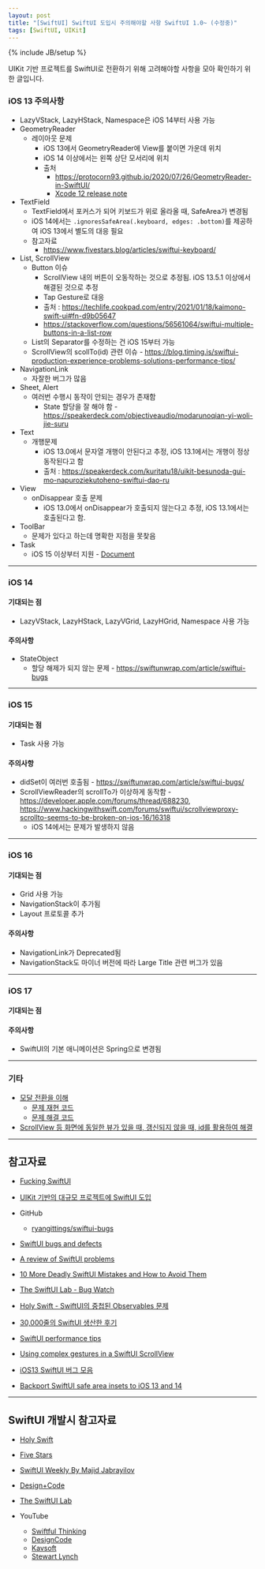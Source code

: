 ```yaml
---
layout: post
title: "[SwiftUI] SwiftUI 도입시 주의해야할 사항 SwiftUI 1.0~ (수정중)"
tags: [SwiftUI, UIKit]
---
```

{% include JB/setup %}

UIKit 기반 프로젝트를 SwiftUI로 전환하기 위해 고려해야할 사항을 모아 확인하기 위한 글입니다.

### iOS 13 주의사항

* LazyVStack, LazyHStack, Namespace은 iOS 14부터 사용 가능
* GeometryReader
  * 레이아웃 문제
    * iOS 13에서 GeometryReader에 View를 붙이면 가운데 위치
    * iOS 14 이상에서는 왼쪽 상단 모서리에 위치
    * 출처
      * https://protocorn93.github.io/2020/07/26/GeometryReader-in-SwiftUI/
      * [Xcode 12 release note](https://developer.apple.com/documentation/xcode-release-notes/xcode-12-release-notes)
* TextField
  * TextField에서 포커스가 되어 키보드가 위로 올라올 때, SafeArea가 변경됨
  * iOS 14에서는 `.ignoresSafeArea(.keyboard, edges: .bottom)`를 제공하여 iOS 13에서 별도의 대응 필요
  * 참고자료
    * https://www.fivestars.blog/articles/swiftui-keyboard/
* List, ScrollView
  * Button 이슈
    * ScrollView 내의 버튼이 오동작하는 것으로 추정됨. iOS 13.5.1 이상에서 해결된 것으로 추정
    * Tap Gesture로 대응
    * 출처 : https://techlife.cookpad.com/entry/2021/01/18/kaimono-swift-ui#fn-d9b05647
    * https://stackoverflow.com/questions/56561064/swiftui-multiple-buttons-in-a-list-row
  * List의 Separator를 수정하는 건 iOS 15부터 가능
  * ScrollView의 scollTo(id) 관련 이슈 - https://blog.timing.is/swiftui-production-experience-problems-solutions-performance-tips/
* NavigationLink
  * 자잘한 버그가 많음
* Sheet, Alert
  * 여러번 수행시 동작이 안되는 경우가 존재함
    * State 할당을 잘 해야 함 - https://speakerdeck.com/objectiveaudio/modarunoqian-yi-woli-jie-suru
* Text
  * 개행문제
    * iOS 13.0에서 문자열 개행이 안된다고 추정, iOS 13.1에서는 개행이 정상 동작된다고 함
    * 출처 : https://speakerdeck.com/kuritatu18/uikit-besunoda-gui-mo-napuroziekutoheno-swiftui-dao-ru
* View
  * onDisappear 호출 문제
    * iOS 13.0에서 onDisappear가 호출되지 않는다고 추정, iOS 13.1에서는 호출된다고 함.
* ToolBar
  * 문제가 있다고 하는데 명확한 지점을 못찾음
* Task
  * iOS 15 이상부터 지원 - [Document](https://developer.apple.com/documentation/swiftui/view/task(priority:_:))

---

### iOS 14

#### 기대되는 점

* LazyVStack, LazyHStack, LazyVGrid, LazyHGrid, Namespace 사용 가능

#### 주의사항

* StateObject
  * 할당 해제가 되지 않는 문제 - https://swiftunwrap.com/article/swiftui-bugs

---

### iOS 15

#### 기대되는 점

* Task 사용 가능

#### 주의사항

* didSet이 여러번 호출됨 - https://swiftunwrap.com/article/swiftui-bugs/
* ScrollViewReader의 scrollTo가 이상하게 동작함 - https://developer.apple.com/forums/thread/688230, https://www.hackingwithswift.com/forums/swiftui/scrollviewproxy-scrollto-seems-to-be-broken-on-ios-16/16318
  * iOS 14에서는 문제가 발생하지 않음

---

### iOS 16

#### 기대되는 점

* Grid 사용 가능
* NavigationStack이 추가됨
* Layout 프로토콜 추가

#### 주의사항

* NavigationLink가 Deprecated됨
* NavigationStack도 마이너 버전에 따라 Large Title 관련 버그가 있음

---

### iOS 17

#### 기대되는 점

#### 주의사항

* SwiftUI의 기본 애니메이션은 Spring으로 변경됨

---

### 기타

* [모달 전환을 이해](https://speakerdeck.com/objectiveaudio/modarunoqian-yi-woli-jie-suru)
  * [문제 재현 코드](https://github.com/objective-audio/ModalProblem)
  * [문제 해결 코드](https://github.com/objective-audio/ModalArchitecture)
* [ScrollView 등 화면에 동일한 뷰가 있을 때, 갱신되지 않을 때, id를 활용하여 해결](https://zenn.dev/musa/articles/31b32583bb00b4)
---

## 참고자료

* [Fucking SwiftUI](https://fuckingswiftui.com/)
* [UIKit 기반의 대규모 프로젝트에 SwiftUI 도입](https://speakerdeck.com/kuritatu18/uikit-besunoda-gui-mo-napuroziekutoheno-swiftui-dao-ru)
* GitHub
  * [ryangittings/swiftui-bugs](https://github.com/ryangittings/swiftui-bugs)
* [SwiftUI bugs and defects](https://swiftunwrap.com/article/swiftui-bugs/)
* [A review of SwiftUI problems](https://www.loopwerk.io/articles/2020/swiftui-review/)
* [10 More Deadly SwiftUI Mistakes and How to Avoid Them](https://blog.devgenius.io/10-more-deadly-swiftui-mistakes-and-how-to-avoid-them-de0952f1766c)
* [The SwiftUI Lab - Bug Watch](https://swiftui-lab.com/bug-watch/)
* [Holy Swift - SwiftUI의 중첩된 Observables 문제](https://holyswift.app/how-to-solve-observable-object-problem/)
* [30,000줄의 SwiftUI 생산한 후기](https://blog.timing.is/swiftui-production-experience-problems-solutions-performance-tips/)
* [SwiftUI performance tips](https://martinmitrevski.com/2022/04/14/swiftui-performance-tips/)
* [Using complex gestures in a SwiftUI ScrollView](https://danielsaidi.com/blog/2022/11/16/using-complex-gestures-in-a-scroll-view)
* [iOS13 SwiftUI 버그 모음](https://qiita.com/trickart4121/items/efc0d8db54f0617d4698)

* [Backport SwiftUI safe area insets to iOS 13 and 14](https://www.fivestars.blog/articles/safe-area-insets-2/)

---

## SwiftUI 개발시 참고자료

* [Holy Swift](https://holyswift.app/swiftui/)
* [Five Stars](https://www.fivestars.blog/)
* [SwiftUI Weekly By Majid Jabrayilov](https://weekly.swiftwithmajid.com/)
* [Design+Code](https://designcode.io/)
* [The SwiftUI Lab](https://swiftui-lab.com/)

* YouTube
  * [Swiftful Thinking](https://www.youtube.com/@SwiftfulThinking)
  * [DesignCode](https://www.youtube.com/@DesignCodeTeam)
  * [Kavsoft](https://www.youtube.com/@Kavsoft)
  * [Stewart Lynch](https://www.youtube.com/@StewartLynch)

